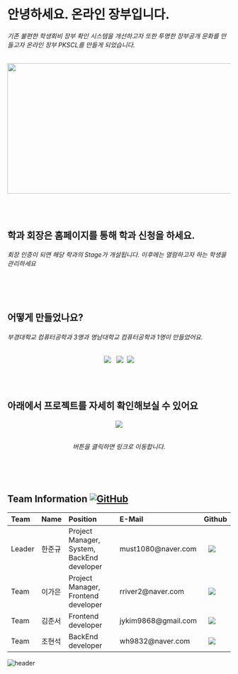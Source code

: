 <h1>안녕하세요. 온라인 장부입니다.</h1>
<h6> 기존 불편한 학생회비 장부 확인 시스템을 개선하고자 또한 투명한 장부공개 문화를 만들고자 온라인 장부 PKSCL를 만들게 되었습니다. </h6>

<p align="center"><img src="https://504019242-files.gitbook.io/~/files/v0/b/gitbook-x-prod.appspot.com/o/spaces%2F5EndMeoMRwmGLpjLCpAE%2Fuploads%2Fa9iVEryJWFOWJl2c2gb8%2F%E1%84%89%E1%85%B3%E1%84%8F%E1%85%B3%E1%84%85%E1%85%B5%E1%86%AB%E1%84%89%E1%85%A3%E1%86%BA%202022-02-28%20%E1%84%8B%E1%85%A9%E1%84%92%E1%85%AE%208.10.07.png?alt=media&token=2da2e163-e3f9-45d4-bc11-39823781d86a" width="600" height="294"/></p>

<br></br>


<h2> 학과 회장은 홈페이지를 통해 학과 신청을 하세요. </h2>
 <h6>
     회장 인증이 되면 해당 학과의 Stage가 개설됩니다.
	 이후에는 열람하고자 하는 학생을 관리하세요
</h6>




 <br></br>
<h2> 어떻게 만들었나요? </h2>
<h6>
    부경대학교 컴퓨터공학과 3명과 영남대학교 컴퓨터공학과 1명이 만들었어요.
</h6>
 <p align = "center"><img src="https://img.shields.io/badge/Spring-3766AB?style=for-the-badge&logo=Spring&logoColor=white"/></a> </a>&nbsp <img src="https://img.shields.io/badge/JavaScript-3766AB?style=for-the-badge&logo=JavaScript&logoColor=white"/></a> </a>&nbsp<img src="https://img.shields.io/badge/AWS-3766AB?style=for-the-badge&logo=AWS&logoColor=white"/></p>

 <br></br>

<h2> 아래에서 프로젝트를 자세히 확인해보실 수 있어요 </h2>
<h6>
 <p align = "center"><a href=https://doongu.gitbook.io/pkcog/"><img src="http://img.shields.io/badge/Gitbook-655ced?style=for-the-badge&color=informational" style="height : auto; margin-left : 10px; margin-right : 10px;"/></a> </p>



<h6><p align = "center">  버튼을 클릭하면 링크로 이동합니다.  </p></h6>

</h6>

<br></br>


<h2> Team Information <a href="https://github.com/osamhack2020/Web_Drawing-chat-consulation_Stones-in-greenhouse/blob/master/LICENSE"><img alt="GitHub" src="https://img.shields.io/github/license/osamhack2020/Web_Drawing-chat-consulation_Stones-in-greenhouse"></a></h2>

<!--  아래는 Team INFORMATION 표-->

 <table>
<thead>
<tr>
<th style="text-align:left">Team</th>
<th style="text-align:left">Name</th>
<th style="text-align:left">Position</th>
<th style="text-align:left">E-Mail</th>
<th style="text-align:left">Github</th>
</tr> 
</thead>
<tbody>
<tr>
<td style="text-align:left">Leader</td>
<td style="text-align:left">한준규</td>
<td style="text-align:left">Project Manager, System, BackEnd developer</td>
<td style="text-align:left">must1080@naver.com</td>
<td style="text-align:left"><a href="https://github.com/doongu">
<img src="http://img.shields.io/badge/doongu-655ced?style=social&logo=github" style="height : auto; margin-left : 10px; margin-right : 10px;"/>
</a></td> 
</tr>
<tr>
<td style="text-align:left">Team</td>
<td style="text-align:left">이가은</td>
<td style="text-align:left">Project Manager, Frontend developer</td>
<td style="text-align:left">rriver2@naver.com</td>
<td style="text-align:left"><a href="https://github.com/rriver2">
<img src="http://img.shields.io/badge/rriver2-655ced?style=social&logo=github&color=informational" style="height : auto; margin-left : 10px; margin-right : 10px;"/>
</a></td>
</tr>
    <tr>
<td style="text-align:left">Team</td>
<td style="text-align:left">김준서</td>
<td style="text-align:left">Frontend developer</td>
<td style="text-align:left">jykim9868@gmail.com </td>
<td style="text-align:left"><a href="https://github.com/Narcoker">
<img src="http://img.shields.io/badge/Narcoker-655ced?style=social&logo=github&color=informational" style="height : auto; margin-left : 10px; margin-right : 10px;"/>
</a></td>
</tr>
 <tr>
<td style="text-align:left">Team</td>
<td style="text-align:left">조현석</td>
<td style="text-align:left">BackEnd developer</td>
<td style="text-align:left">wh9832@naver.com</td>
<td style="text-align:left"><a href="https://github.com/coke98">
<img src="http://img.shields.io/badge/coke98-655ced?style=social&logo=github&color=informational" style="height : auto; margin-left : 10px; margin-right : 10px;"/>
</a></td>
</tr>
</tbody>
</table>


![header](https://capsule-render.vercel.app/api?type=Cylinder&color=1E90FF&height=25&text=&fontColor=ffffff&fontSize=18)
